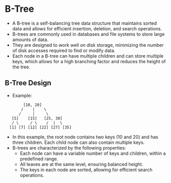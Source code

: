 # B-Tree

- A B-tree is a self-balancing tree data structure that maintains sorted data and allows for efficient insertion, deletion, and search operations.
- B-trees are commonly used in databases and file systems to store large amounts of data.
- They are designed to work well on disk storage, minimizing the number of disk accesses required to find or modify data.
- Each node in a B-tree can have multiple children and can store multiple keys, which allows for a high branching factor and reduces the height of the tree.

## B-Tree Design

- Example:

```
        [10, 20]
       /    |    \
      /     |     \
   [5]    [15]   [25, 30]
   / \     / \    /  |  \
  [1] [7] [12] [22] [27] [35]
```

- In this example, the root node contains two keys (10 and 20) and has three children. Each child node can also contain multiple keys.
- B-trees are characterized by the following properties:
  - Each node can have a variable number of keys and children, within a predefined range.
  - All leaves are at the same level, ensuring balanced height.
  - The keys in each node are sorted, allowing for efficient search operations.
